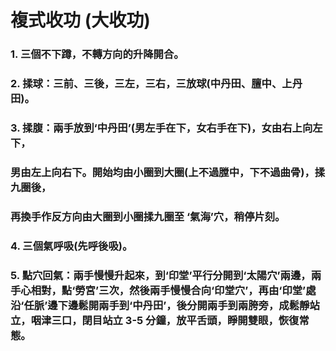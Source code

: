 # 複式收功 (大收功)
### 1. 三個不下蹲，不轉方向的升降開合。
### 2. 揉球：三前、三後，三左，三右，三放球(中丹田、膻中、上丹田)。
### 3. 揉腹：兩手放到‘中丹田’(男左手在下，女右手在下)，女由右上向左下，
### 男由左上向右下。開始均由小圈到大圈(上不過膛中，下不過曲骨)，揉九圈後，
### 再換手作反方向由大圈到小圈揉九圈至 ‘氣海’穴，稍停片刻。
### 4. 三個氣呼吸(先呼後吸)。
### 5. 點穴回氣：兩手慢慢升起來，到‘印堂’平行分開到‘太陽穴’兩邊，兩手心相對，點‘勞宮’三次，然後兩手慢慢合向‘印堂穴’，再由‘印堂’處沿‘任脈’邊下邊鬆開兩手到‘中丹田’，後分開兩手到兩胯旁，成鬆靜站立，咽津三口，閉目站立 3-5 分鐘，放平舌頭，睜開雙眼，恢復常態。
